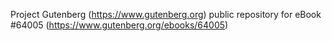 Project Gutenberg (https://www.gutenberg.org) public repository for eBook #64005 (https://www.gutenberg.org/ebooks/64005)

